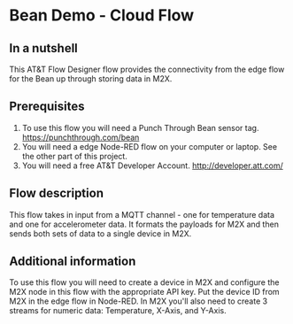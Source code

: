 Bean Demo - Cloud Flow
====================

In a nutshell
-----------------
This AT&T Flow Designer flow provides the connectivity from the edge flow for the Bean up through storing data in M2X.

Prerequisites
-------------
1. To use this flow you will need a Punch Through Bean sensor tag.  https://punchthrough.com/bean
2. You will need a edge Node-RED flow on your computer or laptop.  See the other part of this project.
3. You will need a free AT&T Developer Account.  http://developer.att.com/

Flow description
-----------------
This flow takes in input from a MQTT channel - one for temperature data and one for accelerometer data.  It formats the payloads for M2X and then sends both sets of data to a single device in M2X.

Additional information
----------------------
To use this flow you will need to create a device in M2X and configure the M2X node in this flow with the appropriate API key.  Put the device ID from M2X in the edge flow in Node-RED.  In M2X you'll also need to create 3 streams for numeric data: Temperature, X-Axis, and Y-Axis.




